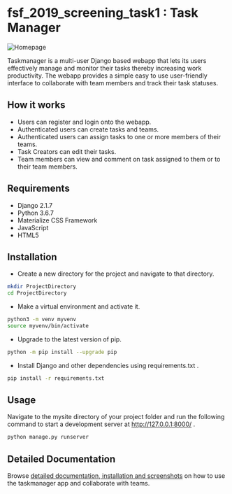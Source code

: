 # fsf_2019_screening_task1 : Task Manager 
![Homepage](https://drive.google.com/file/d/1pD6pTn0dpvJR1HXU--yV5pX2ob2_bm0m/view?usp=sharing)

Taskmanager is a multi-user Django based webapp that lets its users effectively manage and monitor their tasks thereby increasing work productivity.
The webapp provides a simple easy to use user-friendly interface to collaborate with team members and track their task statuses.
## How it works
* Users can register and login onto the webapp.
* Authenticated users can create tasks and teams.
* Authenticated users can assign tasks to one or more members of their teams.
* Task Creators can edit their tasks.
* Team members can view and comment on task assigned to them or to their team members.

## Requirements
* Django 2.1.7
* Python 3.6.7
* Materialize CSS Framework
* JavaScript
* HTML5

## Installation

* Create a new directory for the project and navigate to that directory.

```bash
mkdir ProjectDirectory
cd ProjectDirectory
```
* Make a virtual environment and activate it.
```bash
python3 -m venv myvenv
source myvenv/bin/activate
```
* Upgrade to the latest version of pip.
```bash
python -m pip install --upgrade pip
```
* Install Django and other dependencies using requirements.txt .
```bash
pip install -r requirements.txt
```
## Usage
Navigate to the mysite directory of your project folder and run the following command to start a development server at http://127.0.0.1:8000/ .

```bash
python manage.py runserver
```

## Detailed Documentation
Browse [detailed documentation, installation and screenshots](https://drive.google.com/file/d/1AQOAUrvZkf8mjhhMixESvIhTWHVpZEBU/view?usp=sharing) on how to use the taskmanager app and collaborate with teams.
